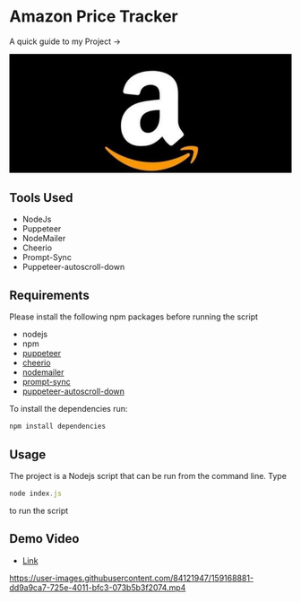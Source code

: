 # Amazon Price Tracker

A quick guide to my Project ->

<img src ="/1.webp">


## Tools Used

- NodeJs
- Puppeteer
- NodeMailer
- Cheerio
- Prompt-Sync
- Puppeteer-autoscroll-down

## Requirements

Please install the following npm packages before running the script

- nodejs
- npm
- [puppeteer](https://npmjs.com/puppeteer)
- [cheerio](https://npmjs.com/cheerio)
- [nodemailer](https://nodemailer.com/about/)
- [prompt-sync](https://www.npmjs.com/package/prompt-sync)
- [puppeteer-autoscroll-down](https://www.npmjs.com/package/puppeteer-autoscroll-down)

To install the dependencies run:

```js
npm install dependencies
```

## Usage

The project is a Nodejs script that can be run from the command line.
Type 

```js
node index.js
``` 
to run the script


## Demo Video

- [Link](https://streamable.com/3zzzhr)

https://user-images.githubusercontent.com/84121947/159168881-dd9a9ca7-725e-4011-bfc3-073b5b3f2074.mp4

